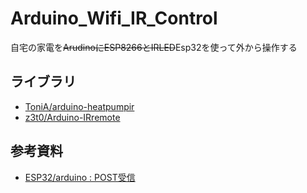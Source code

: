 # Arduino_Wifi_IR_Control
自宅の家電を~~ArudinoにESP8266とIRLED~~Esp32を使って外から操作する

## ライブラリ
* [ToniA/arduino-heatpumpir](https://github.com/ToniA/arduino-heatpumpir) 
* [z3t0/Arduino-IRremote](https://github.com/z3t0/Arduino-IRremote)

## 参考資料　
* [ESP32/arduino : POST受信](https://qazsedcftf.blogspot.com/2019/05/esp32arduino-post.html)
